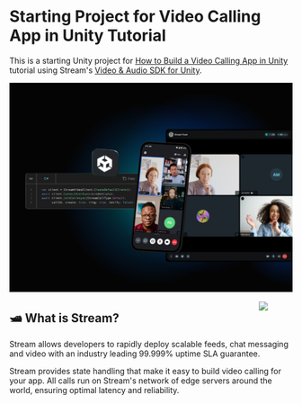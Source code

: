 # Starting Project for Video Calling App in Unity Tutorial

This is a starting Unity project for [How to Build a Video Calling App in Unity](https://getstream.io/video/docs/unity/tutorials/video-calling/) tutorial using Stream's [Video & Audio SDK for Unity](https://github.com/GetStream/stream-video-unity).

<p align="center">
  <img alt="Cross-platform support" src="ReadmeAssets/stream_unity_cross_platform.jpg"/>
</p>

<a href="https://getstream.io">
<img src="https://user-images.githubusercontent.com/24237865/138428440-b92e5fb7-89f8-41aa-96b1-71a5486c5849.png" align="right" width="12%"/>
</a>

## 🛥 What is Stream?

Stream allows developers to rapidly deploy scalable feeds, chat messaging and video with an industry leading 99.999% uptime SLA guarantee.

Stream provides state handling that make it easy to build video calling for your app. All calls run on Stream's network of edge servers around the world, ensuring optimal latency and reliability.